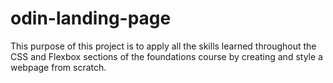 # odin-landing-page
This purpose of this project is to apply all the skills learned throughout the CSS and Flexbox sections of the foundations course by creating and style a webpage from scratch.